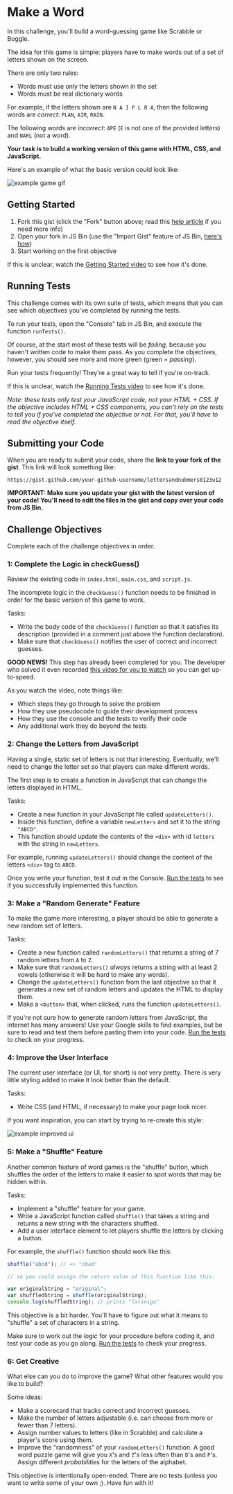 # Make a Word

In this challenge, you'll build a word-guessing game like Scrabble or Boggle.

The idea for this game is simple: players have to make words out of a set of letters shown on the screen.

There are only two rules:

- Words must use only the letters shown in the set
- Words must be real dictionary words

For example, if the letters shown are `N A I P L R A`, then the following words are _correct_: `PLAN`, `AIR`, `RAIN`.

The following words are _incorrect_: `APE` (`E` is not one of the provided letters) and `NARL` (not a word).

**Your task is to build a working version of this game with HTML, CSS, and JavaScript.**

Here's an example of what the basic version could look like:

![example game gif](http://f.cl.ly/items/2i0g3p1z0q360c0h2m0G/make-word.gif)

## Getting Started

1. Fork this gist (click the "Fork" button above; read this [help article](https://help.github.com/articles/forking-and-cloning-gists/) if you need more info)
1. Open your fork in JS Bin (use the "Import Gist" feature of JS Bin, [here's how](https://jsbin.com/help/import-gists))
1. Start working on the first objective

If this is unclear, watch the [Getting Started video][getting-started-video] to see how it's done.

## Running Tests

This challenge comes with its own suite of tests, which means that you can see which objectives you've completed by running the tests.

To run your tests, open the "Console" tab in JS Bin, and execute the function `runTests()`.

Of course, at the start most of these tests will be _failing_, because you haven't written code to make them pass. As you complete the objectives, however, you should see more and more green (green = _passing_).

Run your tests frequently! They're a great way to tell if you're on-track.

If this is unclear, watch the [Running Tests video][running-tests-video] to see how it's done.

_Note: these tests only test your JavaScript code, not your HTML + CSS. If the objective includes HTML + CSS components, you can't rely on the tests to tell you if you've completed the objective or not. For that, you'll have to read the objective itself._

## Submitting your Code

When you are ready to submit your code, share the **link to your fork of the gist**. This link will look something like:

```
https://gist.github.com/your-github-username/lettersandnubmers8123u12
```

**IMPORTANT: Make sure you update your gist with the latest version of your code! You'll need to edit the files in the gist and copy over your code from JS Bin.**

## Challenge Objectives

Complete each of the challenge objectives in order.

### 1: Complete the Logic in checkGuess()

Review the existing code in `index.html`, `main.css`, and `script.js`.

The incomplete logic in the `checkGuess()` function needs to be finished in order for the basic version of this game to work.

Tasks:

- Write the body code of the `checkGuess()` function so that it satisfies its description (provided in a comment just above the function declaration).
- Make sure that `checkGuess()` notifies the user of correct and incorrect guesses.

**GOOD NEWS!** This step has already been completed for you. The developer who solved it even recorded [this video for you to watch][objective-one-video] so you can get up-to-speed.

As you watch the video, note things like:

- Which steps they go through to solve the problem
- How they use pseudocode to guide their development process
- How they use the console and the tests to verify their code
- Any additional work they do beyond the tests

### 2: Change the Letters from JavaScript

Having a single, static set of letters is not that interesting. Eventually, we'll need to change the letter set so that players can make different words.

The first step is to create a function in JavaScript that can change the letters displayed in HTML.

Tasks:

- Create a new function in your JavaScript file called `updateLetters()`.
- Inside this function, define a variable `newLetters` and set it to the string `"ABCD"`.
- This function should update the contents of the `<div>` with id `letters` with the string in `newLetters`.

For example, running `updateLetters()` should change the content of the letters `<div>` tag to `ABCD`.

Once you write your function, test it out in the Console. [Run the tests](#running-tests) to see if you successfully implemented this function.

### 3: Make a "Random Generate" Feature

To make the game more interesting, a player should be able to generate a new random set of letters.

Tasks:

- Create a new function called `randomLetters()` that returns a string of 7 random letters from `A` to `Z`.
- Make sure that `randomLetters()` _always_ returns a string with at least 2 vowels (otherwise it will be hard to make any words).
- Change the `updateLetters()` function from the last objective so that it generates a new set of random letters and updates the HTML to display them.
- Make a `<button>` that, when clicked, runs the function `updateLetters()`.

If you're not sure how to generate random letters from JavaScript, the internet has many answers! Use your Google skills to find examples, but be sure to read and test them before pasting them into your code. [Run the tests](#running-tests) to check on your progress.

### 4: Improve the User Interface

The current user interface (or UI, for short) is not very pretty. There is very little styling added to make it look better than the default.

Tasks:

- Write CSS (and HTML, if necessary) to make your page look nicer.

If you want inspiration, you can start by trying to re-create this style:

![example improved ui](http://f.cl.ly/items/173J1T413r0o3c1e3028/example-improved-ui.png)

### 5: Make a "Shuffle" Feature

Another common feature of word games is the "shuffle" button, which shuffles the order of the letters to make it easier to spot words that may be hidden within.

Tasks:

- Implement a "shuffle" feature for your game.
- Write a JavaScript function called `shuffle()` that takes a string and returns a new string with the characters shuffled.
- Add a user interface element to let players shuffle the letters by clicking a button.

For example, the `shuffle()` function should work like this:

```javascript
shuffle("abcd"); // => "cbad"

// so you could assign the return value of this function like this:

var originalString = "original";
var shuffledString = shuffle(originalString);
console.log(shuffledString); // prints "larinigo"
```

This objective is a bit harder. You'll have to figure out what it means to "shuffle" a set of characters in a string.

Make sure to work out the _logic_ for your procedure before coding it, and test your code as you go along. [Run the tests](#running-tests) to check your progress.

### 6: Get Creative

What else can you do to improve the game? What other features would you like to build?

Some ideas:

- Make a scorecard that tracks correct and incorrect guesses.
- Make the number of letters adjustable (i.e. can choose from more or fewer than 7 letters).
- Assign number values to letters (like in Scrabble) and calculate a player's score using them.
- Improve the "randomness" of your `randomLetters()` function. A good word puzzle game will give you `X`'s and `Z`'s less often than `D`'s and `P`'s. Assign different _probabilities_ for the letters of the alphabet.

This objective is intentionally open-ended. There are no tests (unless you want to write some of your own ;). Have fun with it!

[getting-started-video]: https://shereef.wistia.com/medias/ax4r5jfx38
[running-tests-video]: https://shereef.wistia.com/medias/mj5xk19x73
[objective-one-video]: https://shereef.wistia.com/medias/5vdc59rxj9

